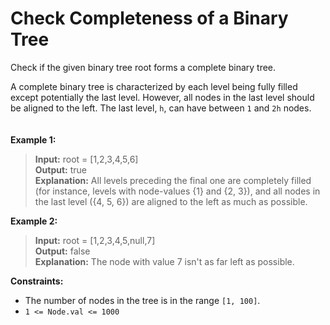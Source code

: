 # Check Completeness of a Binary Tree

Check if the given binary tree root forms a complete binary tree.

A complete binary tree is characterized by each level being fully filled except potentially the last level. However, all nodes in the last level should be aligned to the left. The last level, `h`, can have between `1` and `2h` nodes.
\
\
\
**Example 1:**
>**Input:** root = [1,2,3,4,5,6]\
>**Output:** true\
>**Explanation:** All levels preceding the final one are completely filled (for instance, levels with node-values {1} and {2, 3}), and all nodes in the last level ({4, 5, 6}) are aligned to the left as much as possible.

**Example 2:**
>**Input:** root = [1,2,3,4,5,null,7]\
>**Output:** false\
>**Explanation:** The node with value 7 isn't as far left as possible.
 
**Constraints:**

* The number of nodes in the tree is in the range ``[1, 100]``.
* ``1 <= Node.val <= 1000``